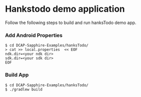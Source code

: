 # Hankstodo demo application

Follow the following steps to build and run hanksTodo demo app.

### Add Android Properties
```shell
$ cd DCAP-Sapphire-Examples/hanksTodo/
> cat >> local.properties  << EOF
ndk.dir=<your ndk dir>
sdk.dir=<your sdk dir>
EOF
```

### Build App
```
$ cd DCAP-Sapphire-Examples/hanksTodo/
$ ./gradlew build
```
